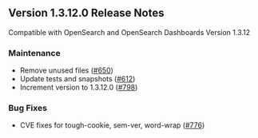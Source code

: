 ## Version 1.3.12.0 Release Notes
Compatible with OpenSearch and OpenSearch Dashboards Version 1.3.12

### Maintenance
* Remove unused files ([#650](https://github.com/opensearch-project/dashboards-observability/pull/650))
* Update tests and snapshots ([#612](https://github.com/opensearch-project/dashboards-observability/pull/612))
* Increment version to 1.3.12.0 ([#798](https://github.com/opensearch-project/dashboards-observability/pull/798))

### Bug Fixes
* CVE fixes for tough-cookie, sem-ver, word-wrap ([#776](https://github.com/opensearch-project/dashboards-observability/pull/776))
